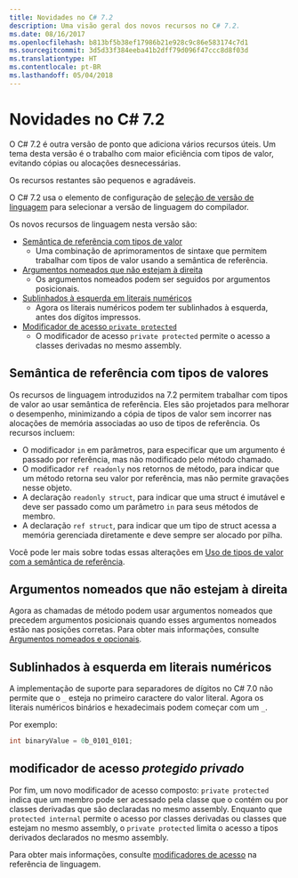 ```yaml
---
title: Novidades no C# 7.2
description: Uma visão geral dos novos recursos no C# 7.2.
ms.date: 08/16/2017
ms.openlocfilehash: b813bf5b38ef17986b21e928c9c86e583174c7d1
ms.sourcegitcommit: 3d5d33f384eeba41b2dff79d096f47ccc8d8f03d
ms.translationtype: HT
ms.contentlocale: pt-BR
ms.lasthandoff: 05/04/2018
---
```

# <a name="whats-new-in-c-72"></a>Novidades no C# 7.2

O C# 7.2 é outra versão de ponto que adiciona vários recursos úteis.
Um tema desta versão é o trabalho com maior eficiência com tipos de valor, evitando cópias ou alocações desnecessárias. 

Os recursos restantes são pequenos e agradáveis.

O C# 7.2 usa o elemento de configuração de [seleção de versão de linguagem](csharp-7-1.md#language-version-selection) para selecionar a versão de linguagem do compilador.

Os novos recursos de linguagem nesta versão são:

* [Semântica de referência com tipos de valor](#reference-semantics-with-value-types)
  - Uma combinação de aprimoramentos de sintaxe que permitem trabalhar com tipos de valor usando a semântica de referência.
* [Argumentos nomeados que não estejam à direita](#non-trailing-named-arguments)
  - Os argumentos nomeados podem ser seguidos por argumentos posicionais.
* [Sublinhados à esquerda em literais numéricos](#leading-underscores-in-numeric-literals)
  - Agora os literais numéricos podem ter sublinhados à esquerda, antes dos dígitos impressos.
* [Modificador de acesso `private protected`](#private-protected-access-modifier)
  - O modificador de acesso `private protected` permite o acesso a classes derivadas no mesmo assembly.

## <a name="reference-semantics-with-value-types"></a>Semântica de referência com tipos de valores

Os recursos de linguagem introduzidos na 7.2 permitem trabalhar com tipos de valor ao usar semântica de referência. Eles são projetados para melhorar o desempenho, minimizando a cópia de tipos de valor sem incorrer nas alocações de memória associadas ao uso de tipos de referência. Os recursos incluem:

 - O modificador `in` em parâmetros, para especificar que um argumento é passado por referência, mas não modificado pelo método chamado.
 - O modificador `ref readonly` nos retornos de método, para indicar que um método retorna seu valor por referência, mas não permite gravações nesse objeto.
 - A declaração `readonly struct`, para indicar que uma struct é imutável e deve ser passado como um parâmetro `in` para seus métodos de membro.
 - A declaração `ref struct`, para indicar que um tipo de struct acessa a memória gerenciada diretamente e deve sempre ser alocado por pilha.

Você pode ler mais sobre todas essas alterações em [Uso de tipos de valor com a semântica de referência](../reference-semantics-with-value-types.md).

## <a name="non-trailing-named-arguments"></a>Argumentos nomeados que não estejam à direita

Agora as chamadas de método podem usar argumentos nomeados que precedem argumentos posicionais quando esses argumentos nomeados estão nas posições corretas. Para obter mais informações, consulte [Argumentos nomeados e opcionais](../programming-guide/classes-and-structs/named-and-optional-arguments.md).

## <a name="leading-underscores-in-numeric-literals"></a>Sublinhados à esquerda em literais numéricos

A implementação de suporte para separadores de dígitos no C# 7.0 não permite que o `_` esteja no primeiro caractere do valor literal. Agora os literais numéricos binários e hexadecimais podem começar com um `_`. 

Por exemplo:

```csharp
int binaryValue = 0b_0101_0101;
```

## <a name="private-protected-access-modifier"></a>modificador de acesso _protegido privado_

Por fim, um novo modificador de acesso composto: `private protected` indica que um membro pode ser acessado pela classe que o contém ou por classes derivadas que são declaradas no mesmo assembly. Enquanto que `protected internal` permite o acesso por classes derivadas ou classes que estejam no mesmo assembly, o `private protected` limita o acesso a tipos derivados declarados no mesmo assembly.

Para obter mais informações, consulte [modificadores de acesso](../language-reference/keywords/access-modifiers.md) na referência de linguagem.
